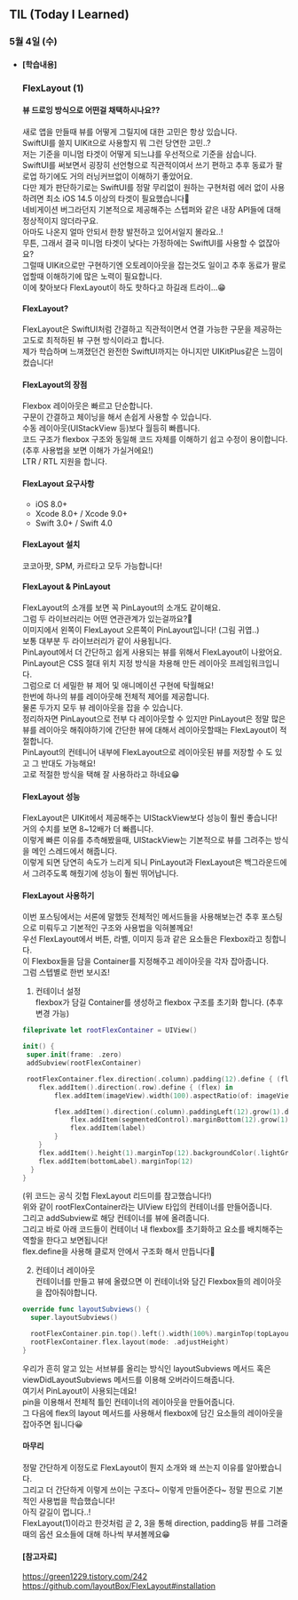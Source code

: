## TIL (Today I Learned)

### 5월 4일 (수)   

- #### [학습내용]    
  ### FlexLayout (1)         
  
  #### 뷰 드로잉 방식으로 어떤걸 채택하시나요??   
  새로 앱을 만들때 뷰를 어떻게 그릴지에 대한 고민은 항상 있습니다.   
  SwiftUI를 쓸지 UIKit으로 사용할지 뭐 그런 당연한 고민..?   
  저는 기준을 미니멈 타겟이 어떻게 되느냐를 우선적으로 기준을 삼습니다.   
  SwiftUI를 써보면서 굉장히 선언형으로 직관적이여서 쓰기 편하고 추후 동료가 팔로업 하기에도 거의 러닝커브없이 이해하기 좋았어요.    
  다만 제가 판단하기로는 SwiftUI를 정말 무리없이 원하는 구현처럼 에러 없이 사용하려면 최소 iOS 14.5 이상의 타겟이 필요했습니다🥲   
  네비게이션 버그라던지 기본적으로 제공해주는 스텝퍼와 같은 내장 API들에 대해 정상적이지 않더라구요.   
  아마도 나온지 얼마 안되서 한창 발전하고 있어서일지 몰라요..!    
  무튼, 그래서 결국 미니멈 타겟이 낮다는 가정하에는 SwiftUI를 사용할 수 없잖아요?    
  그럴때 UIKit으로만 구현하기엔 오토레이아웃을 잡는것도 일이고 추후 동료가 팔로업할때 이해하기에 많은 노력이 필요합니다.   
  이에 찾아보다 FlexLayout이 하도 핫하다고 하길래 트라이...😁   

  #### FlexLayout?   
  FlexLayout은 SwiftUI처럼 간결하고 직관적이면서 연결 가능한 구문을 제공하는 고도로 최적하된 뷰 구현 방식이라고 합니다.    
  제가 학습하며 느껴졌던건 완전한 SwiftUI까지는 아니지만 UIKitPlus같은 느낌이 컸습니다!   

  #### FlexLayout의 장점   
  Flexbox 레이아웃은 빠르고 단순합니다.   
  구문이 간결하고 체이닝을 해서 손쉽게 사용할 수 있습니다.   
  수동 레이아웃(UIStackView 등)보다 월등히 빠릅니다.   
  코드 구조가 flexbox 구조와 동일해 코드 자체를 이해하기 쉽고 수정이 용이합니다. (추후 사용법을 보면 이해가 가실거에요!)    
  LTR / RTL 지원을 합니다.    
  
  #### FlexLayout 요구사항   
  - iOS 8.0+   
  - Xcode 8.0+ / Xcode 9.0+   
  - Swift 3.0+ / Swift 4.0   
  
  #### FlexLayout 설치   
  코코아팟, SPM, 카르타고 모두 가능합니다!   

  #### FlexLayout & PinLayout   
  FlexLayout의 소개를 보면 꼭 PinLayout의 소개도 같이해요.   
  그럼 두 라이브러리는 어떤 연관관계가 있는걸까요?🤔    
  이미지에서 왼쪽이 FlexLayout 오른쪽이 PinLayout입니다! (그림 귀엽..)    
  보통 대부분 두 라이브러리가 같이 사용됩니다.   
  PinLayout에서 더 간단하고 쉽게 사용되는 뷰를 위해서 FlexLayout이 나왔어요.    
  PinLayout은 CSS 절대 위치 지정 방식을 차용해 만든 레이아웃 프레임워크입니다.   
  그럼으로 더 세밀한 뷰 제어 및 애니메이션 구현에 탁월해요!     
  한번에 하나의 뷰를 레이아웃해 전체적 제어를 제공합니다.    
  물론 두가지 모두 뷰 레이아웃을 잡을 수 있습니다.    
  정리하자면 PinLayout으로 전부 다 레이아웃할 수 있지만 PinLayout은 정말 많은 뷰를 레이아웃 해줘야하기에 간단한 뷰에 대해서 레이아웃할때는 FlexLayout이 적절합니다.    
  PinLayout의 컨테니어 내부에 FlexLayout으로 레이아웃된 뷰를 저장할 수 도 있고 그 반대도 가능해요!    
  고로 적절한 방식을 택해 잘 사용하라고 하네요😁   

  #### FlexLayout 성능   
  FlexLayout은 UIKit에서 제공해주는 UIStackView보다 성능이 훨씬 좋습니다!   
  거의 수치를 보면 8~12배가 더 빠릅니다.    
  이렇게 빠른 이유를 추측해봤을때, UIStackView는 기본적으로 뷰를 그려주는 방식을 메인 스레드에서 해줍니다.    
  이렇게 되면 당연히 속도가 느리게 되니 PinLayout과 FlexLayout은 백그라운드에서 그려주도록 해줬기에 성능이 훨씬 뛰어납니다.   

  #### FlexLayout 사용하기   
  이번 포스팅에서는 서론에 말했듯 전체적인 메서드들을 사용해보는건 추후 포스팅으로 미뤄두고 기본적인 구조와 사용법을 익혀볼께요!    
  우선 FlexLayout에서 버튼, 라벨, 이미지 등과 같은 요소들은 Flexbox라고 칭합니다.    
  이 Flexbox들을 담을 Container를 지정해주고 레이아웃을 각자 잡아줍니다.    
  그럼 스텝별로 한번 보시죠!    

  1. 컨테이너 설정    
  flexbox가 담길 Container를 생성하고 flexbox 구조를 초기화 합니다. (추후 변경 가능)    
  ```swift
  fileprivate let rootFlexContainer = UIView()
  
  init() {
   super.init(frame: .zero)
   addSubview(rootFlexContainer)
  
   rootFlexContainer.flex.direction(.column).padding(12).define { (flex) in
      flex.addItem().direction(.row).define { (flex) in
          flex.addItem(imageView).width(100).aspectRatio(of: imageView)
  
          flex.addItem().direction(.column).paddingLeft(12).grow(1).define { (flex) in
              flex.addItem(segmentedControl).marginBottom(12).grow(1)
              flex.addItem(label)
          }
      }
      flex.addItem().height(1).marginTop(12).backgroundColor(.lightGray)
      flex.addItem(bottomLabel).marginTop(12)
    }
  }
  ```
  (위 코드는 공식 깃헙 FlexLayout 리드미를 참고했습니다!)    
  위와 같이 rootFlexContainer라는 UIView 타입의 컨테이너를 만들어줍니다.   
  그리고 addSubview로 해당 컨테이너를 뷰에 올려줍니다.    
  그리고 바로 아래 코드들이 컨테이너 내 flexbox를 초기화하고 요소를 배치해주는 역할을 한다고 보면됩니다!    
  flex.define을 사용해 클로저 안에서 구조화 해서 만듭니다🙌   

  2. 컨테이너 레이아웃   
  컨테이너를 만들고 뷰에 올렸으면 이 컨테이너와 담긴 Flexbox들의 레이아웃을 잡아줘야합니다.    
  ```swift
  override func layoutSubviews() {
    super.layoutSubviews() 
  
    rootFlexContainer.pin.top().left().width(100%).marginTop(topLayoutGuide)
    rootFlexContainer.flex.layout(mode: .adjustHeight)
  }
  ```
  우리가 흔히 알고 있는 서브뷰를 올리는 방식인 layoutSubviews 메서드 혹은 viewDidLayoutSubviews 메서드를 이용해 오버라이드해줍니다.     
  여기서 PinLayout이 사용되는데요!    
  pin을 이용해서 전체적 틀인 컨테이너의 레이아웃을 만들어줍니다.    
  그 다음에 flex의 layout 메서드를 사용해서 flexbox에 담긴 요소들의 레이아웃을 잡아주면 됩니다😀    

  #### 마무리    
  정말 간단하게 이정도로 FlexLayout이 뭔지 소개와 왜 쓰는지 이유를 알아봤습니다.   
  그리고 더 간단하게 이렇게 쓰이는 구조다~ 이렇게 만들어준다~ 정말 찐으로 기본적인 사용법을 학습했습니다!   
  아직 갈길이 멉니다..!   
  FlexLayout(1)이라고 한것처럼 곧 2, 3을 통해 direction, padding등 뷰를 그려줄때의 옵션 요소들에 대해 하나씩 부셔볼께요😁   

  #### [참고자료]    
  https://green1229.tistory.com/242    
  https://github.com/layoutBox/FlexLayout#installation    
